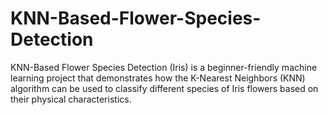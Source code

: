 # KNN-Based-Flower-Species-Detection
KNN-Based Flower Species Detection (Iris) is a beginner-friendly machine learning project that demonstrates how the K-Nearest Neighbors (KNN) algorithm can be used to classify different species of Iris flowers based on their physical characteristics.
